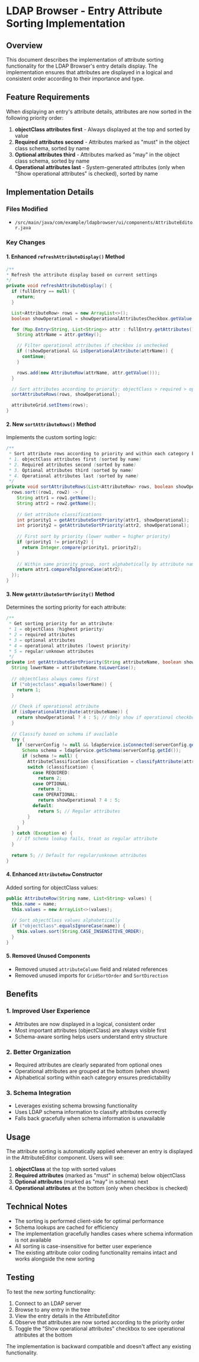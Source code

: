 # LDAP Browser - Entry Attribute Sorting Implementation

## Overview

This document describes the implementation of attribute sorting functionality for the LDAP Browser's entry details display. The implementation ensures that attributes are displayed in a logical and consistent order according to their importance and type.

## Feature Requirements

When displaying an entry's attribute details, attributes are now sorted in the following priority order:

1. **objectClass attributes first** - Always displayed at the top and sorted by value
2. **Required attributes second** - Attributes marked as "must" in the object class schema, sorted by name  
3. **Optional attributes third** - Attributes marked as "may" in the object class schema, sorted by name
4. **Operational attributes last** - System-generated attributes (only when "Show operational attributes" is checked), sorted by name

## Implementation Details

### Files Modified

- `/src/main/java/com/example/ldapbrowser/ui/components/AttributeEditor.java`

### Key Changes

#### 1. Enhanced `refreshAttributeDisplay()` Method

```java
/**
* Refresh the attribute display based on current settings
*/
private void refreshAttributeDisplay() {
  if (fullEntry == null) {
    return;
  }

  List<AttributeRow> rows = new ArrayList<>();
  boolean showOperational = showOperationalAttributesCheckbox.getValue();

  for (Map.Entry<String, List<String>> attr : fullEntry.getAttributes().entrySet()) {
    String attrName = attr.getKey();

    // Filter operational attributes if checkbox is unchecked
    if (!showOperational && isOperationalAttribute(attrName)) {
      continue;
    }

    rows.add(new AttributeRow(attrName, attr.getValue()));
  }

  // Sort attributes according to priority: objectClass > required > optional > operational
  sortAttributeRows(rows, showOperational);

  attributeGrid.setItems(rows);
}
```

#### 2. New `sortAttributeRows()` Method

Implements the custom sorting logic:

```java
/**
 * Sort attribute rows according to priority and within each category by name:
 * 1. objectClass attributes first (sorted by name)
 * 2. Required attributes second (sorted by name)
 * 3. Optional attributes third (sorted by name)
 * 4. Operational attributes last (sorted by name)
 */
private void sortAttributeRows(List<AttributeRow> rows, boolean showOperational) {
  rows.sort((row1, row2) -> {
    String attr1 = row1.getName();
    String attr2 = row2.getName();
    
    // Get attribute classifications
    int priority1 = getAttributeSortPriority(attr1, showOperational);
    int priority2 = getAttributeSortPriority(attr2, showOperational);
    
    // First sort by priority (lower number = higher priority)
    if (priority1 != priority2) {
      return Integer.compare(priority1, priority2);
    }
    
    // Within same priority group, sort alphabetically by attribute name
    return attr1.compareToIgnoreCase(attr2);
  });
}
```

#### 3. New `getAttributeSortPriority()` Method

Determines the sorting priority for each attribute:

```java
/**
 * Get sorting priority for an attribute:
 * 1 = objectClass (highest priority)
 * 2 = required attributes
 * 3 = optional attributes  
 * 4 = operational attributes (lowest priority)
 * 5 = regular/unknown attributes
 */
private int getAttributeSortPriority(String attributeName, boolean showOperational) {
  String lowerName = attributeName.toLowerCase();
  
  // objectClass always comes first
  if ("objectclass".equals(lowerName)) {
    return 1;
  }
  
  // Check if operational attribute
  if (isOperationalAttribute(attributeName)) {
    return showOperational ? 4 : 5; // Only show if operational checkbox is checked
  }
  
  // Classify based on schema if available
  try {
    if (serverConfig != null && ldapService.isConnected(serverConfig.getId()) && currentEntry != null) {
      Schema schema = ldapService.getSchema(serverConfig.getId());
      if (schema != null) {
        AttributeClassification classification = classifyAttribute(attributeName, schema);
        switch (classification) {
          case REQUIRED:
            return 2;
          case OPTIONAL:
            return 3;
          case OPERATIONAL:
            return showOperational ? 4 : 5;
          default:
            return 5; // Regular attributes
        }
      }
    }
  } catch (Exception e) {
    // If schema lookup fails, treat as regular attribute
  }
  
  return 5; // Default for regular/unknown attributes
}
```

#### 4. Enhanced `AttributeRow` Constructor

Added sorting for objectClass values:

```java
public AttributeRow(String name, List<String> values) {
  this.name = name;
  this.values = new ArrayList<>(values);
  
  // Sort objectClass values alphabetically
  if ("objectClass".equalsIgnoreCase(name)) {
    this.values.sort(String.CASE_INSENSITIVE_ORDER);
  }
}
```

#### 5. Removed Unused Components

- Removed unused `attributeColumn` field and related references
- Removed unused imports for `GridSortOrder` and `SortDirection`

## Benefits

### 1. **Improved User Experience**
- Attributes are now displayed in a logical, consistent order
- Most important attributes (objectClass) are always visible first
- Schema-aware sorting helps users understand entry structure

### 2. **Better Organization**
- Required attributes are clearly separated from optional ones
- Operational attributes are grouped at the bottom (when shown)
- Alphabetical sorting within each category ensures predictability

### 3. **Schema Integration**
- Leverages existing schema browsing functionality
- Uses LDAP schema information to classify attributes correctly
- Falls back gracefully when schema information is unavailable

## Usage

The attribute sorting is automatically applied whenever an entry is displayed in the AttributeEditor component. Users will see:

1. **objectClass** at the top with sorted values
2. **Required attributes** (marked as "must" in schema) below objectClass
3. **Optional attributes** (marked as "may" in schema) next
4. **Operational attributes** at the bottom (only when checkbox is checked)

## Technical Notes

- The sorting is performed client-side for optimal performance
- Schema lookups are cached for efficiency
- The implementation gracefully handles cases where schema information is not available
- All sorting is case-insensitive for better user experience
- The existing attribute color coding functionality remains intact and works alongside the new sorting

## Testing

To test the new sorting functionality:

1. Connect to an LDAP server
2. Browse to any entry in the tree
3. View the entry details in the AttributeEditor
4. Observe that attributes are now sorted according to the priority order
5. Toggle the "Show operational attributes" checkbox to see operational attributes at the bottom

The implementation is backward compatible and doesn't affect any existing functionality.
